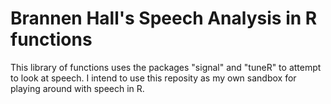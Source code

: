 # Brannen Hall's Speech Analysis in R functions  
This library of functions uses the packages "signal" and "tuneR" to attempt to look at speech. I intend to use this reposity as my own sandbox for playing around with speech in R.
